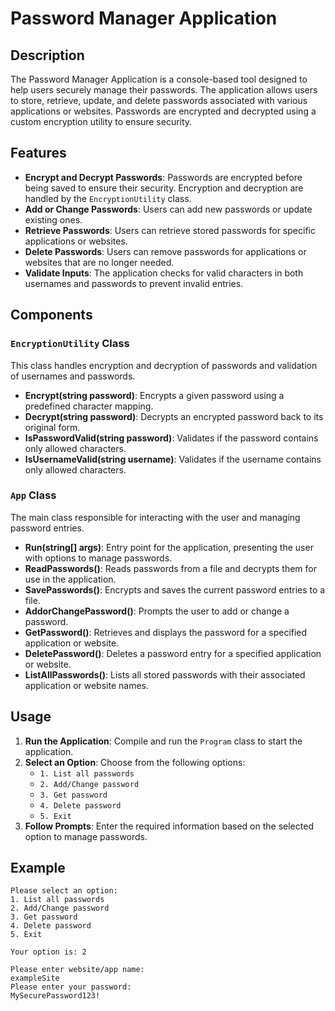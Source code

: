 # Password Manager Application

## Description

The Password Manager Application is a console-based tool designed to help users securely manage their passwords. The application allows users to store, retrieve, update, and delete passwords associated with various applications or websites. Passwords are encrypted and decrypted using a custom encryption utility to ensure security.

## Features

- **Encrypt and Decrypt Passwords**: Passwords are encrypted before being saved to ensure their security. Encryption and decryption are handled by the `EncryptionUtility` class.
- **Add or Change Passwords**: Users can add new passwords or update existing ones.
- **Retrieve Passwords**: Users can retrieve stored passwords for specific applications or websites.
- **Delete Passwords**: Users can remove passwords for applications or websites that are no longer needed.
- **Validate Inputs**: The application checks for valid characters in both usernames and passwords to prevent invalid entries.

## Components

### `EncryptionUtility` Class

This class handles encryption and decryption of passwords and validation of usernames and passwords.

- **Encrypt(string password)**: Encrypts a given password using a predefined character mapping.
- **Decrypt(string password)**: Decrypts an encrypted password back to its original form.
- **IsPasswordValid(string password)**: Validates if the password contains only allowed characters.
- **IsUsernameValid(string username)**: Validates if the username contains only allowed characters.

### `App` Class

The main class responsible for interacting with the user and managing password entries.

- **Run(string[] args)**: Entry point for the application, presenting the user with options to manage passwords.
- **ReadPasswords()**: Reads passwords from a file and decrypts them for use in the application.
- **SavePasswords()**: Encrypts and saves the current password entries to a file.
- **AddorChangePassword()**: Prompts the user to add or change a password.
- **GetPassword()**: Retrieves and displays the password for a specified application or website.
- **DeletePassword()**: Deletes a password entry for a specified application or website.
- **ListAllPasswords()**: Lists all stored passwords with their associated application or website names.

## Usage

1. **Run the Application**: Compile and run the `Program` class to start the application.
2. **Select an Option**: Choose from the following options:
   - `1. List all passwords`
   - `2. Add/Change password`
   - `3. Get password`
   - `4. Delete password`
   - `5. Exit`
3. **Follow Prompts**: Enter the required information based on the selected option to manage passwords.

## Example

```plaintext
Please select an option:
1. List all passwords
2. Add/Change password
3. Get password
4. Delete password
5. Exit

Your option is: 2

Please enter website/app name:
exampleSite
Please enter your password:
MySecurePassword123!
